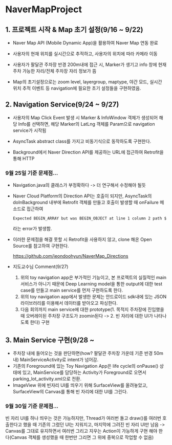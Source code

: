 # NaverMapProject

## 1. 프로젝트 시작 & Map 초기 설정(9/16 ~ 9/22)
- Naver Map API (Mobile Dynamic App)을 활용하여 Naver Map 연동 완료

- 사용자의 현재 위치를 실시간으로 추적하고, 사용자의 위치에 따라 카메라 이동

- 사용자가 팔달관 주차장 반경 200m내에 접근 시, Marker가 생기고 info 창에 현재 주차 가능한 자리/전체 주차장 자리 정보가 뜸

- Map의 초기설정으로는 zoom level, layergroup, maptype, 야간 모드, 실시간 위치 추적 이벤트 등 navigation에 필요한 초기 설정들을 구현하였음.



## 2. Navigation Service(9/24 ~ 9/27)
- 사용자의 Map Click Event 발생 시 Marker & InfoWindow 객체가 생성되어 해당 Info를 선택하면, 해당 Marker의 LatLng 객체를 Param으로 
navigation service가 시작됨

- AsyncTask abstract class를 가지고 비동기식으로 동작하도록 구현한다. 
 
- Background에서 Naver Direction API를 제공하는 URL에 접근하여 Retrofit을 통해 HTTP 

### 9월 25일 기준 문제점...
- Navigation.java의 클래스가 부정확하다 -> 더 연구해서 수정해야 될듯
- Naver Cloud Platform의 Direction API는 호출이 되지만, AsyncTask의 doInBackground 내부에 Retrofit 객체를 만들고 호출이 발생할 때 onFailure 메소드로 접근하여 
  
      Expected BEGIN_ARRAY but was BEGIN_OBJECT at line 1 column 2 path $ 
  
  라는 error가 발생함.
  
- 이러한 문제점을 해결 못할 시 Retrofit을 사용하지 않고, clone 해온 Open Source를 참고하여 구현한다.

    https://github.com/jeondoohyun/NaverMap_Directions
    
- 지도교수님 Comment(9/27) 
    1. 위의 toy navigation app은 부가적인 기능이고, 본 프로젝트의 실질적인 main 서비스가 아니기 때문에 Deep Learning model을 통한 output에 대한 test case를 만들고 main service를 먼저 구현하도록 한다.
    2. 위의 toy navigation app에서 발생한 문제는 안드로이드 sdk내에 있는 JSON 라이브러리를 이용해서 데이터를 받아오고 파싱한다.
    3. 다음 회의까지 main service에 대한 prototype(1. 목적지 주차장에 진입했을 때 오버레이된 주차장 구조도가 zoomin된다 -> 2. 빈 자리에 대한 UI가 나타나도록 한다) 구현    
    
    
    
## 3. Main Service 구현(9/28 ~
- 주차장 내에 들어오는 것을 판단하면(how? 팔달관 주차장 가운데 기준 반경 50m 내) MainServiceActivity로 intent가 넘어감.
- 기존의 Foreground에 있는 Toy Navigation App은 life cycle의 onPause() 상태에 있고, MainService를 담당하는 Activity가 Foreground로 오면서 parking_lot_activity.xml으로 전환.
- ImageView 위에 빈자리 UI를 띄우기 위해 SurfaceView를 올려놓았고, SurfaceView의 Canvas를 통해 빈 자리에 대한 UI를 그린다.

### 9월 30일 기준 문제점...
빈 자리 UI를 하나 띄우는 것은 가능하지만, Thread가 여러번 돌고 draw()를 여러번 호출한다고 했을 때 기존의 그렸던 UI는 지워지고, 마지막에 그려진 빈 자리 UI만 남음
-> Canvas를 그대로 유지하면서 여러번 그리고 지우는 Action이 가능하게 구현 해야 한다(Canvas 객체를 생성했을 때 한번만 그리면 그 위에 중복으로 작업할 수 없음)
